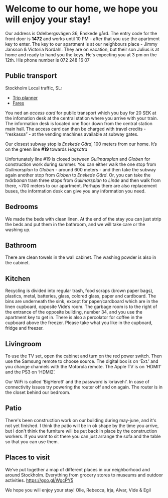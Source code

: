 # Welcome to our home, we hope you will enjoy your stay!

Our address is Odelbergsvägen 36, Enskede gård.
The entry code for the front door is **1472** and works until 10 PM - after that you use the apartment key to enter.
The key to our apartment is at our neighbours place - Jimmy Jansson & Victoria Nordahl.
They are on vacation, but their son Julius is at home and ready to hand you the keys.
He's expecting you at 3 pm on the 12th. His phone number is 072 248 16 07

## Public transport

Stockholm Local traffic, SL:
  - [Trip planner](http://sl.se/en/)
  - [Fares](http://sl.se/en/fares--tickets/)

You ned an _access card_ for public transport which you buy for 20 SEK at the infomation desk at the central station where you arrive with your train.
The information desk is located one floor down from the central station main hall.
The access card can then be charged with travel credits - “reskassa” - at the vending machines available at subway gates.

Our closest subway stop is _Enskede Gård_, 100 meters from our home.
It’s on the green line **#19** towards _Hagsätra_

Unfortunately line #19 is closed between _Gullmarsplan_ and _Globen_ for construction work during summer.
You can either walk the one stop from _Gullmarsplan_ to _Globen_ - around 600 meters - and then take the subway again another stop from _Globen_ to _Enskede Gård_.
Or, you can take the _tvärbanan_ tram three stops from _Gullmarsplan_ to _Linde_ and then walk from there, ~700 meters to our apartment.
Perhaps there are also replacement buses, the information desk can give you any information you need.

## Bedrooms

We made the beds with clean linen. At the end of the stay you can just strip the beds and put them in the bathroom, and we will take care or the washing up.

## Bathroom
There are clean towels in the wall cabinet. The washing powder is also in the cabinet.

## Kitchen

Recycling is divided into regular trash, food scraps (brown paper bags), plastics, metal, batteries, glass, colored glass, paper and cardboard.
The bins are underneath the sink, except for paper/cardboard which are in the linen cupboard, opposite Vide’s room.
The garbage room is to the right of the entrance of the opposite building, number 34, and you use the apartment key to get in.
There is also a percolator for coffee in the cupboard above the freezer.
Please take what you like in the cupboard, fridge and freezer.

## Livingroom

To use the TV set, open the cabinet and turn on the red power switch. Then use the Samsung remote to choose source.
The digital box is on ‘Ext.’ and you change channels with the Motorola remote.
The Apple TV is on ’HDMI1’ and the PS3 on ‘HDMI2’.

Our WiFi is called ’BigHero6’ and the password is ‘oriavehl’. In case of connectivity issues try powering the router off and on again.
The router is in the closet behind our bedroom.

## Patio

There's been construction work on our building during may-june, and it's not yet finished.
I think the patio will be in ok shape by the time you arrive, but I don't think the furniture will be put back in place by the construction workers.
If you want to sit there you can just arrange the sofa and the table so that you can use them.

## Places to visit

We’ve put together a map of different places in our neighborhood and around Stockholm.
Everything from grocery stores to museums and outdoor activities.
https://goo.gl/WgcPY5

We hope you will enjoy your stay!
Olle, Rebecca, Irja, Alvar, Vide & Egil

